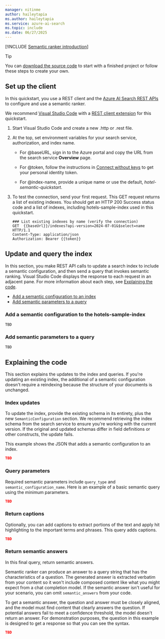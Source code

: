 ```yaml
---
manager: nitinme
author: haileytapia
ms.author: haileytapia
ms.service: azure-ai-search
ms.topic: include
ms.date: 06/27/2025
---
```


[!INCLUDE [Semantic ranker introduction](semantic-ranker-intro.md)]

> [!TIP]
> You can [download the source code](https://github.com/Azure-Samples/azure-search-rest-samples/tree/main/Quickstart-semantic-search) to start with a finished project or follow these steps to create your own. 

## Set up the client

In this quickstart, you use a REST client and the [Azure AI Search REST APIs](/rest/api/searchservice) to configure and use a semantic ranker.

We recommend [Visual Studio Code](https://code.visualstudio.com/download) with a [REST client extension](https://marketplace.visualstudio.com/items?itemName=humao.rest-client) for this quickstart.

1. Start Visual Studio Code and create a new .http or .rest file.

1. At the top, set environment variables for your search service, authorization, and index name.

   + For @baseURL, sign in to the Azure portal and copy the URL from the search service **Overview** page.

   + For @token, follow the instructions in [Connect without keys](../../search-get-started-rbac.md) to get your personal identity token.

   + For @index-name, provide a unique name or use the default, *hotel-semantic-quickstart*.

1. To test the connection, send your first request. This GET request returns a list of existing indexes. You should get an HTTP 200 Success status code and a list of indexes, including hotels-sample-index used in this quickstart.

   ```http
   ### List existing indexes by name (verify the connection)
   GET  {{baseUrl}}/indexes?api-version=2024-07-01&$select=name  HTTP/1.1
   Content-Type: application/json
   Authorization: Bearer {{token}}
   ```

## Update and query the index

In this section, you make REST API calls to update a search index to include a semantic configuration, and then send a query that invokes semantic ranking. Visual Studio Code displays the response to each request in an adjacent pane. For more information about each step, see [Explaining the code](#explaining-the-code).

+ [Add a semantic configuration to an index](#add-a-semantic-configuration-to-the-hotels-sample-index)
+ [Add semantic parameters to a query](#add-semantic-parameters-to-a-query)

### Add a semantic configuration to the hotels-sample-index

```https
TBD
```

### Add semantic parameters to a query

```https
TBD
```

## Explaining the code

This section explains the updates to the index and queries. If you're updating an existing index, the additional of a semantic configuration doesn't require a reindexing because the structure of your documents is unchanged.

### Index updates

To update the index, provide the existing schema in its entirety, plus the new `SemanticConfiguration` section. We recommend retrieving the index schema from the search service to ensure you're working with the current version. If the original and updated schemas differ in field definitions or other constructs, the update fails.

This example shows the JSON that adds a semantic configuration to an index.

```json
TBD
```

### Query parameters

Required semantic parameters include `query_type` and `semantic_configuration_name`. Here is an example of a basic semantic query using the minimum parameters.

```json
TBD
```

### Return captions

Optionally, you can add captions to extract portions of the text and apply hit highlighting to the important terms and phrases. This query adds captions.

```json
TBD
```

### Return semantic answers

In this final query, return semantic answers.

Semantic ranker can produce an answer to a query string that has the characteristics of a question. The generated answer is extracted verbatim from your content so it won't include composed content like what you might expect from a chat completion model. If the semantic answer isn't useful for your scenario, you can omit `semantic_answers` from your code.

To get a semantic answer, the question and answer must be closely aligned, and the model must find content that clearly answers the question. If potential answers fail to meet a confidence threshold, the model doesn't return an answer. For demonstration purposes, the question in this example is designed to get a response so that you can see the syntax.

```json
TBD
```
